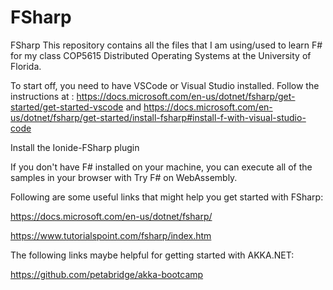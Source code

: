 # FSharp
FSharp 
This repository contains all the files that I am using/used to learn F# for my class COP5615 Distributed Operating Systems at the University of Florida.

To start off, you need to have VSCode or Visual Studio installed. Follow the instructions at : https://docs.microsoft.com/en-us/dotnet/fsharp/get-started/get-started-vscode and https://docs.microsoft.com/en-us/dotnet/fsharp/get-started/install-fsharp#install-f-with-visual-studio-code

Install the Ionide-FSharp plugin

If you don't have F# installed on your machine, you can execute all of the samples in your browser with Try F# on WebAssembly.

Following are some useful links that might help you get started with FSharp:

https://docs.microsoft.com/en-us/dotnet/fsharp/

https://www.tutorialspoint.com/fsharp/index.htm

The following links maybe helpful for getting started with AKKA.NET:

https://github.com/petabridge/akka-bootcamp
